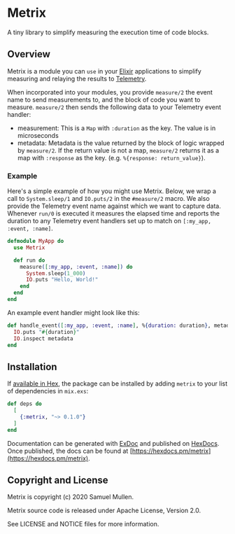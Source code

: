 # Metrix

A tiny library to simplify measuring the execution time of code blocks.

## Overview

Metrix is a module you can `use` in your [Elixir](https://elixir-lang.org)
applications to simplify measuring and relaying the results to
[Telemetry](https://github.com/beam-telemetry/telemetry).

When incorporated into your modules, you provide `measure/2` the event name to
send measurements to, and the block of code you want to measure. `measure/2`
then sends the following data to your Telemetry event handler:

- measurement: This is a `Map` with `:duration` as the key. The value is in
  microseconds
- metadata: Metadata is the value returned by the block of logic wrapped by
  `measure/2`. If the return value is not a map, `measure/2` returns it as a map
  with `:response` as the key. (e.g. `%{response: return_value}`).

### Example

Here's a simple example of how you might use Metrix. Below, we wrap a call to
`System.sleep/1` and `IO.puts/2` in the `#measure/2` macro. We also provide the
Telemetry event name against which we want to capture data. Whenever `run/0` is
executed it measures the elapsed time and reports the duration to any Telemetry
event handlers set up to match on `[:my_app, :event, :name]`.

```elixir
defmodule MyApp do
  use Metrix

  def run do
    measure([:my_app, :event, :name]) do
      System.sleep(1_000)
      IO.puts "Hello, World!"
    end
  end
end
```

An example event handler might look like this:

```elixir
def handle_event([:my_app, :event, :name], %{duration: duration}, metadata, _config) do
  IO.puts "#{duration}"
  IO.inspect metadata
end
```

## Installation

If [available in Hex](https://hex.pm/docs/publish), the package can be installed
by adding `metrix` to your list of dependencies in `mix.exs`:

```elixir
def deps do
  [
    {:metrix, "~> 0.1.0"}
  ]
end
```

Documentation can be generated with [ExDoc](https://github.com/elixir-lang/ex_doc)
and published on [HexDocs](https://hexdocs.pm). Once published, the docs can
be found at [https://hexdocs.pm/metrix](https://hexdocs.pm/metrix).

## Copyright and License

Metrix is copyright (c) 2020 Samuel Mullen.

Metrix source code is released under Apache License, Version 2.0.

See LICENSE and NOTICE files for more information.
